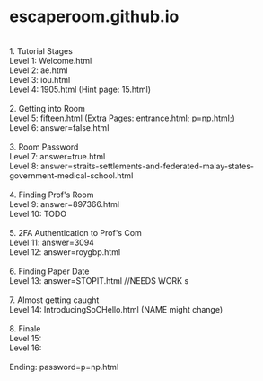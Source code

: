 # escaperoom.github.io
<br />
1. Tutorial Stages <br />
Level 1: Welcome.html <br />
Level 2: ae.html <br />
Level 3: iou.html <br />
Level 4: 1905.html (Hint page: 15.html) <br />
<br />
2. Getting into Room <br />
Level 5: fifteen.html (Extra Pages: entrance.html; p=np.html;) <br />
Level 6: answer=false.html <br />
<br />
3. Room Password <br />
Level 7: answer=true.html <br />
Level 8: answer=straits-settlements-and-federated-malay-states-government-medical-school.html <br />
<br />
4. Finding Prof's Room <br />
Level 9: answer=897366.html <br />
Level 10: TODO <br />
<br />
5. 2FA Authentication to Prof's Com <br />
Level 11: answer=3094 <br />
Level 12: answer=roygbp.html <br />
<br />
6. Finding Paper Date <br />
Level 13: answer=STOPIT.html //NEEDS WORK s<br />
<br />
7. Almost getting caught <br />
Level 14: IntroducingSoCHello.html (NAME might change) <br /> 
<br /> 
8. Finale <br />
Level 15: <br />
Level 16: <br />
<br />
Ending: password=p=np.html <br />

